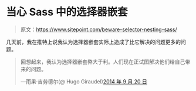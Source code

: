 # 当心 Sass 中的选择器嵌套

> 原文：<https://www.sitepoint.com/beware-selector-nesting-sass/>

几天前，我在推特上说我认为选择器嵌套实际上造成了比它解决的问题更多的问题。

> 回想起来，我认为选择器嵌套弊大于利。人们现在正试图解决他们给自己带来的问题。
> 
> —雨果·吉劳德尔(@ Hugo Giraudel)[2014 年 9 月 20 日](https://twitter.com/HugoGiraudel/status/513301743934124032)